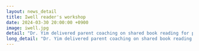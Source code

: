 ```yaml
---
layout: news_detail
title: Iwell reader's workshop
date: 2024-03-30 20:00:00 +0900
image: iwell.jpg
detail: "Dr. Yim delivered parent coaching on shared book reading for parents of precshool children at Iwell kindergarten."
long_detail: "Dr. Yim delivered parent coaching on shared book reading for parents of precshool children at Iwell kindergarten."
---
```


